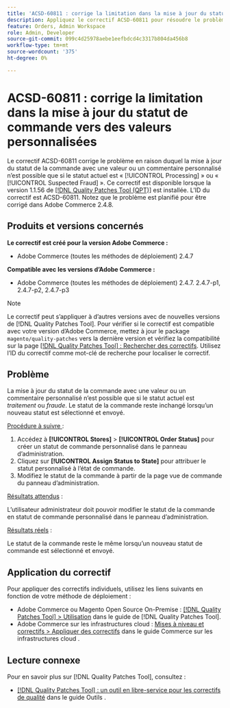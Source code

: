```yaml
---
title: 'ACSD-60811 : corrige la limitation dans la mise à jour du statut de commande vers des valeurs personnalisées'
description: Appliquez le correctif ACSD-60811 pour résoudre le problème d’Adobe Commerce où la mise à jour du statut de la commande avec une valeur ou un commentaire personnalisé n’est possible que si le statut actuel est « traitement » ou « fraude ».
feature: Orders, Admin Workspace
role: Admin, Developer
source-git-commit: 099c4d25978aebe1eefbdcd4c3317b804da456b8
workflow-type: tm+mt
source-wordcount: '375'
ht-degree: 0%

---
```



# ACSD-60811 : corrige la limitation dans la mise à jour du statut de commande vers des valeurs personnalisées

Le correctif ACSD-60811 corrige le problème en raison duquel la mise à jour du statut de la commande avec une valeur ou un commentaire personnalisé n’est possible que si le statut actuel est « [!UICONTROL Processing] » ou « [!UICONTROL Suspected Fraud] ». Ce correctif est disponible lorsque la version 1.1.56 de [[!DNL Quality Patches Tool (QPT)]](/help/tools/quality-patches-tool/quality-patches-tool-to-self-serve-quality-patches.md) est installée. L’ID du correctif est ACSD-60811. Notez que le problème est planifié pour être corrigé dans Adobe Commerce 2.4.8.

## Produits et versions concernés

**Le correctif est créé pour la version Adobe Commerce :**

* Adobe Commerce (toutes les méthodes de déploiement) 2.4.7

**Compatible avec les versions d’Adobe Commerce :**

* Adobe Commerce (toutes les méthodes de déploiement) 2.4.7. 2.4.7-p1, 2.4.7-p2, 2.4.7-p3

>[!NOTE]
>
>Le correctif peut s’appliquer à d’autres versions avec de nouvelles versions de [!DNL Quality Patches Tool]. Pour vérifier si le correctif est compatible avec votre version d’Adobe Commerce, mettez à jour le package `magento/quality-patches` vers la dernière version et vérifiez la compatibilité sur la page [[!DNL Quality Patches Tool] : Rechercher des correctifs](https://experienceleague.adobe.com/tools/commerce-quality-patches/index.html). Utilisez l’ID du correctif comme mot-clé de recherche pour localiser le correctif.

## Problème

La mise à jour du statut de la commande avec une valeur ou un commentaire personnalisé n’est possible que si le statut actuel est *traitement* ou *fraude*. Le statut de la commande reste inchangé lorsqu’un nouveau statut est sélectionné et envoyé.

<u>Procédure à suivre </u> :

1. Accédez à **[!UICONTROL Stores]** > **[!UICONTROL Order Status]** pour créer un statut de commande personnalisé dans le panneau d’administration.
1. Cliquez sur **[!UICONTROL Assign Status to State]** pour attribuer le statut personnalisé à l’état de commande.
1. Modifiez le statut de la commande à partir de la page vue de commande du panneau d’administration.

<u>Résultats attendus</u> :

L’utilisateur administrateur doit pouvoir modifier le statut de la commande en statut de commande personnalisé dans le panneau d’administration.

<u>Résultats réels</u> :

Le statut de la commande reste le même lorsqu’un nouveau statut de commande est sélectionné et envoyé.

## Application du correctif

Pour appliquer des correctifs individuels, utilisez les liens suivants en fonction de votre méthode de déploiement :

* Adobe Commerce ou Magento Open Source On-Premise : [[!DNL Quality Patches Tool] > Utilisation](/help/tools/quality-patches-tool/usage.md) dans le guide de [!DNL Quality Patches Tool].
* Adobe Commerce sur les infrastructures cloud : [Mises à niveau et correctifs > Appliquer des correctifs](https://experienceleague.adobe.com/docs/commerce-cloud-service/user-guide/develop/upgrade/apply-patches.html) dans le guide Commerce sur les infrastructures cloud .

## Lecture connexe

Pour en savoir plus sur [!DNL Quality Patches Tool], consultez :

* [[!DNL Quality Patches Tool] : un outil en libre-service pour les correctifs de qualité](/help/tools/quality-patches-tool/quality-patches-tool-to-self-serve-quality-patches.md) dans le guide Outils .
